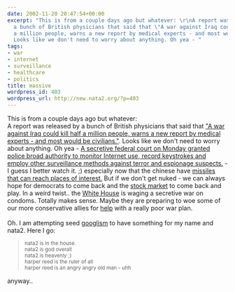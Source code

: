```yaml
---
date: 2002-11-20 20:47:54+00:00
excerpt: "This is from a couple days ago but whatever: \r\nA report was released by
  a bunch of British physicians that said that \"A war against Iraq could kill half
  a million people, warns a new report by medical experts - and most would be civilians.\".
  Looks like we don't need to worry about anything. Oh yea - "
tags:
- war
- internet
- surveillance
- healthcare
- politics
title: massive
wordpress_id: 403
wordpress_url: http://new.nata2.org/?p=403
---
```


This is from a couple days ago but whatever: <br/>
A report was released by a bunch of British physicians that said that <a href="http://www.newscientist.com/news/news.jsp?id=ns99993043">"A war against Iraq could kill half a million people, warns a new report by medical experts - and most would be civilians."</a>. Looks like we don't need to worry about anything. Oh yea - <a href="http://news.com.com/2100-1023-966311.html">A secretive federal court on Monday granted police broad authority to monitor Internet use, record keystrokes and employ other surveillance methods against terror and espionage suspects.</a> - I guess I better watch it. ;) especially now that the chinese have <a href="http://www.washtimes.com/national/20021120-2387.htm">missiles that can reach places of interest.</a> But if we don't get nuked - we can always hope for democrats to come back and the <a href="http://slate.msn.com/default.aspx?id=2071929">stock market</a> to come back and play. In a weird twist.. the <a href="http://www.newsday.com/news/opinion/ny-vpcoc143002251nov14,0,7803300.column?coll=ny%2Dviewpoints%2Dheadlines">White House</a> is waging a secretive war on condoms. Totally makes sense. Maybe they are preparing to woe some of our more conservative allies for <a href="http://channels.netscape.com/ns/news/story.jsp?floc=FF-PLS-PLS&amp;id=11201131000283576&amp;dt=20021120113100&amp;w=RTR&amp;coview=">help</a> with a really poor war plan.<Br><br/>Oh. I am attempting seed <a href="http://www.googlism.com">googlism</a> to have something for my name and nata2. Here I go:<blockquote><small>
nata2 is in the house.<br/>
nata2 is god overall<br/>
nata2 is heavenly ;)<br/>
harper reed is the ruler of all<br/>
harper reed is an angry angry old man - uhh<br/> 
</small></blockquote>
anyway..